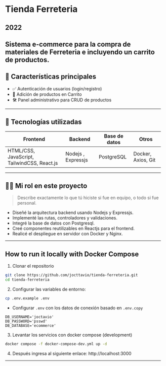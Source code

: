 # Tienda Ferreteria
## 2022
## Sistema e-commerce para la compra de materiales de Ferreteria e incluyendo un carrito de productos.

## 🚀 Características principales

- ✅ Autenticación de usuarios (login/registro)
- 📅 Adición de productos en Carrito
- 🛠️ Panel administrativo para CRUD de productos

---

## 🧰 Tecnologías utilizadas

| Frontend                                    | Backend            | Base de datos | Otros              |
| ------------------------------------------- | ------------------ | ------------- | ------------------ |
| HTML/CSS, JavaScript, TailwindCSS, React.js | Nodejs , Expressjs | PostgreSQL    | Docker, Axios, Git |

---

## 👨‍💻 Mi rol en este proyecto

> Describe exactamente lo que tú hiciste si fue en equipo, o todo si fue personal.

- Diseñé la arquitectura backend usando Nodejs y Expressjs.
- Implementé las rutas, controladores y validaciones.
- Integré la base de datos con Postgresql.
- Creé componentes reutilizables en Reactjs para el frontend.
- Realicé el despliegue en servidor con Docker y Nginx.

---

## How to run it locally with Docker Compose

1. Clonar el repositorio

```bash
git clone https://github.com/jocttavio/tienda-ferreteria.git
cd tienda-ferreteria
```

2. Configurar las variables de entorno:

```bash
cp .env.example .env
```

- Configurar `.env` con los datos de conexión basado en `.env.copy`

```env
DB_USERNAME='joctavio'
DB_PASSWORD='psswd'
DB_DATABASE='ecommerce'
```

3. Levantar los servicios con docker compose (development)

```bash
docker compose -f docker-compose-dev.yml up -d
```

4. Después ingresa al siguiente enlace:  http://localhost:3000

---